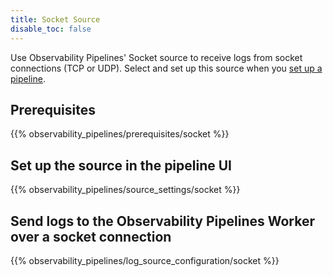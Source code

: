 ```yaml
---
title: Socket Source
disable_toc: false
---
```


Use Observability Pipelines' Socket source to receive logs from socket connections (TCP or UDP). Select and set up this source when you [set up a pipeline][1].

## Prerequisites

{{% observability_pipelines/prerequisites/socket %}}

## Set up the source in the pipeline UI

{{% observability_pipelines/source_settings/socket %}}

##  Send logs to the Observability Pipelines Worker over a socket connection

{{% observability_pipelines/log_source_configuration/socket %}}

[1]: /observability_pipelines/set_up_pipelines/